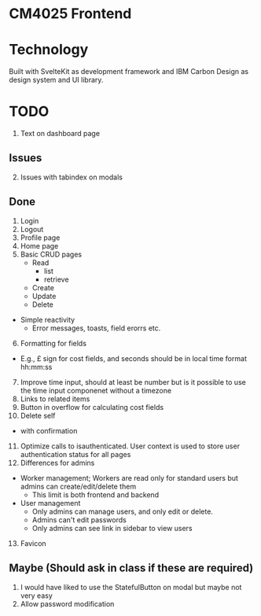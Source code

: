 # CM4025 Frontend

# Technology

Built with SvelteKit as development framework and IBM Carbon Design as design system and UI library.

# TODO

1. Text on dashboard page

## Issues
2. Issues with tabindex on modals

## Done
1. Login
2. Logout
3. Profile page
4. Home page
5. Basic CRUD pages
   - Read
     - list
     - retrieve
   - Create
   - Update
   - Delete
  - Simple reactivity
    - Error messages, toasts, field erorrs etc.
6. Formatting for fields
  - E.g., £ sign for cost fields, and seconds should be in local time format hh:mm:ss
7. Improve time input, should at least be number but is it possible to use the time input componenet without a timezone
8. Links to related items
9. Button in overflow for calculating cost fields
10. Delete self
  - with confirmation
11. Optimize calls to isauthenticated. User context is used to store user authentication status for all pages
12. Differences for admins
  - Worker management; Workers are read only for standard users but admins can create/edit/delete them
    - This limit is both frontend and backend
  - User management
    - Only admins can manage users, and only edit or delete.
    - Admins can't edit passwords
    - Only admins can see link in sidebar to view users
13. Favicon

## Maybe (Should ask in class if these are required)
1. I would have liked to use the StatefulButton on modal but maybe not very easy
2. Allow password modification